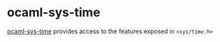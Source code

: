 ocaml-sys-time
===============

[ocaml-sys-time](https://github.com/toots/ocaml-sys-time)
provides access to the features exposed in `<sys/time.h>` 
